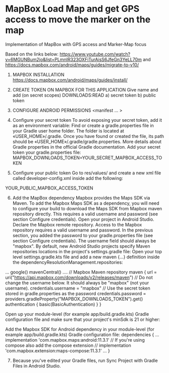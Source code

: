 # MapBox Load Map and get GPS access to move the marker on the map
Implementation of MapBox with GPS access and Marker-Map focus

Based on the links below:
https://www.youtube.com/watch?v=6MGUNBum2jo&list=PLmnIR323OXFiTurAisS6JfeGn3YeLL70m
and
https://docs.mapbox.com/android/maps/guides/migrate-to-v10/

1) MAPBOX INSTALLATION
https://docs.mapbox.com/android/maps/guides/install/

2) CREATE TOKEN ON MAPBOX FOR THIS APPLICATION
Give name and add (on secret scopes) DOWNLOADS:READ
a) secret token
b) public token

3) CONFIGURE ANDROID PERMISSIONS
<manifest ... >
  <!-- Always include this permission -->
  <uses-permission android:name="android.permission.ACCESS_COARSE_LOCATION" />

  <!-- Include only if your app benefits from precise location access. -->
  <uses-permission android:name="android.permission.ACCESS_FINE_LOCATION" />
</manifest>

4) Configure your secret token
To avoid exposing your secret token, add it as an environment variable:
Find or create a gradle.properties file in your Gradle user home folder. The folder is located at «USER_HOME»/.gradle. Once you have found or created the file, its path should be «USER_HOME»/.gradle/gradle.properties. More details about Gradle properties in the official Gradle documentation.
Add your secret token your gradle.properties file:
MAPBOX_DOWNLOADS_TOKEN=YOUR_SECRET_MAPBOX_ACCESS_TOKEN

5) Configure your public token
Go to res/values/ and create a new xml file called developer-config.xml
inside add the following:

<?xml version="1.0" encoding="utf-8"?>
<resources xmlns:tools="http://schemas.android.com/tools">
    <string name="mapbox_access_token" translatable="false" tools:ignore="UnusedResources">YOUR_PUBLIC_MAPBOX_ACCESS_TOKEN</string>
</resources>

6) Add the MapBox dependency
Mapbox provides the Maps SDK via Maven.
To add the Mapbox Maps SDK as a dependency, you will need to configure your build to download the Maps SDK from Mapbox maven repository directly. This requires a valid username and password (see section Configure credentials).
Open your project in Android Studio.
Declare the Mapbox remote repository.
Access to the Mapbox repository requires a valid username and password. In the previous section, you added the password to your gradle.properties file (see section Configure credentials). The username field should always be "mapbox".
By default, new Android Studio projects specify Maven repositories locations in the project's settings.gradle file:
Open your top level settings.gradle.kts file and add a new maven {...} definition inside the dependencyResolutionManagement.repositories:

...
google()
mavenCentral()
....
        // Mapbox Maven repository
        maven {
            url = uri("https://api.mapbox.com/downloads/v2/releases/maven")
            // Do not change the username below. It should always be "mapbox" (not your username).
            credentials.username = "mapbox"
            // Use the secret token stored in gradle.properties as the password
            credentials.password = providers.gradleProperty("MAPBOX_DOWNLOADS_TOKEN").get()
            authentication { basic(BasicAuthentication) }
        }

Open up your module-level (for example app/build.gradle.kts) Gradle configuration file and make sure that your project's minSdk is 21 or higher:

Add the Mapbox SDK for Android dependency in your module-level (for example app/build.gradle.kts) Gradle configuration file:
dependencies {
  ...
  implementation 'com.mapbox.maps:android:11.3.1'
  // If you're using compose also add the compose extension
  // implementation 'com.mapbox.extension:maps-compose:11.3.1'
  ...
}

7) Because you've edited your Gradle files, run Sync Project with Gradle Files in Android Studio.

